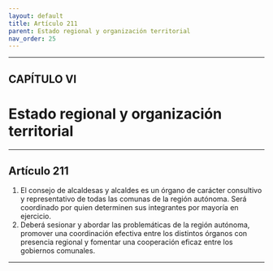 ```yaml
---
layout: default
title: Artículo 211
parent: Estado regional y organización territorial
nav_order: 25
---
```


---

## CAPÍTULO VI
# Estado regional y organización territorial

---

## Artículo 211

1. El consejo de alcaldesas y alcaldes es un órgano de carácter consultivo y representativo de todas las comunas de la región autónoma. Será coordinado por quien determinen sus integrantes por mayoría en ejercicio.
2. Deberá sesionar y abordar las problemáticas de la región autónoma, promover una coordinación efectiva entre los distintos órganos con presencia regional y fomentar una cooperación eficaz entre los gobiernos comunales.

---
